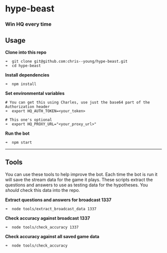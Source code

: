 hype-beast
==========

### Win HQ every time

Usage
-----

__Clone into this repo__
```
➜  git clone git@github.com:chris--young/hype-beast.git
➜  cd hype-beast
```

__Install dependencies__
```
➜  npm install
```

__Set environmental variables__
```
# You can get this using Charles, use just the base64 part of the Authorization header
➜  export HQ_AUTH_TOKEN=<your_token>

# This one's optional
➜  export HQ_PROXY_URL="<your_proxy_url>"
```

__Run the bot__
```
➜  npm start
```

******

Tools
-----

You can use these tools to help improve the bot. Each time the bot is run it will
save the stream data for the game it plays. These scripts extract the questions and
answers to use as testing data for the hypotheses. You _should_ check this data into
the repo.

__Extract questions and answers for broadcast 1337__
```
➜  node tools/extract_broadcast_data 1337
```

__Check accuracy against broadcast 1337__
```
➜  node tools/check_accuracy 1337
```

__Check accuracy against all saved game data__
```
➜  node tools/check_accuracy
```
